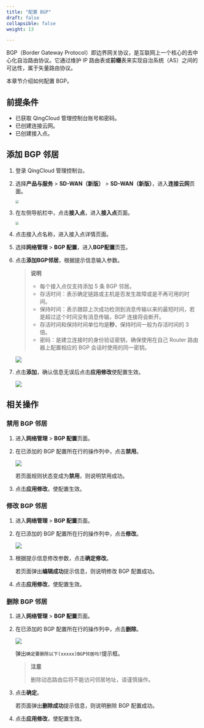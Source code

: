 ```yaml
---
title: "配置 BGP"
draft: false
collapsible: false
weight: 13

---
```


BGP（Border Gateway Protocol）即边界网关协议，是互联网上一个核心的去中心化自治路由协议。它通过维护 IP 路由表或**前缀**表来实现自治系统（AS）之间的可达性，属于矢量路由协议。

本章节介绍如何配置 BGP。

## 前提条件

- 已获取 QingCloud 管理控制台账号和密码。
- 已创建连接云网。
- 已创建接入点。

## 添加 BGP 邻居

1. 登录 QingCloud 管理控制台。

2. 选择**产品与服务** > **SD-WAN（新版）** > **SD-WAN（新版）**，进入**连接云网**页面。

   <img src="../../../../_images/qs_cloud_network.png" style="zoom:50%;" />

3. 在左侧导航栏中，点击**接入点**，进入**接入点**页面。

   <img src="../../../../_images/qs_light_access.png" style="zoom:50%;" />

4. 点击接入点名称，进入接入点详情页面。

5. 选择**网络管理** > **BGP 配置**，进入**BGP配置**页签。

6. 点击**添加BGP邻居**，根据提示信息输入参数。

   >**说明**
   >
   >* 每个接入点仅支持添加 5 条 BGP 邻居。
   >* 存活时间：表示确定链路或主机是否发生故障或是不再可用的时间。
   >* 保持时间：表示跟踪上次成功检测到消息传输以来的最短时间，若是超过这个时间没有消息传输，BGP 连接将会断开。
   >* 存活时间和保持时间单位均是**秒**，保持时间一般为存活时间的 3 倍。
   >* 密码：是建立连接时的身份验证密钥，确保使用在自己 Router 路由器上配置相应的 BGP 会话时使用的同一密钥。

   <img src="../../../../_images/bgp_01.png" style="zoom:100%;" />

7. 点击**添加**，确认信息无误后点击**应用修改**使配置生效。

   <img src="../../../../_images/bgp_02.png" style="zoom:100%;" />

## 相关操作

### 禁用 BGP 邻居

1. 进入**网络管理** > **BGP 配置**页面。

2. 在已添加的 BGP 配置所在行的操作列中，点击**禁用**。

   <img src="../../../../_images/bgp_03.png" style="zoom:100%;" />

   若页面规则状态变成为**禁用**，则说明禁用成功。

3. 点击**应用修改**，使配置生效。

### 修改 BGP 邻居

1. 进入**网络管理** > **BGP 配置**页面。

2. 在已添加的 BGP 配置所在行的操作列中，点击**修改**。

   <img src="../../../../_images/bgp_04.png" style="zoom:100%;" />

3. 根据提示信息修改参数，点击**确定修改**。

   若页面弹出**编辑成功**提示信息，则说明修改 BGP 配置成功。

4. 点击**应用修改**，使配置生效。

### 删除 BGP 邻居

1. 进入**网络管理** > **BGP 配置**页面。

2. 在已添加的 BGP 配置所在行的操作列中，点击**删除**。

   <img src="../../../../_images/bgp_05.png" style="zoom:100%;" />

   弹出`确定要删除以下(xxxxx)BGP邻居吗?`提示框。

   >**注意**
   >
   >删除动态路由后将不能访问邻居地址，请谨慎操作。

3. 点击**确定**。

   若页面弹出**删除成功**提示信息，则说明删除 BGP 配置成功。

4. 点击**应用修改**，使配置生效。